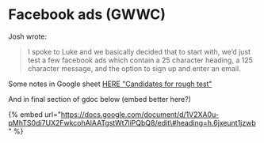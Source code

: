 # Facebook ads \(GWWC\)

Josh wrote:

> I spoke to Luke and we basically decided that to start with, we’d just test a few facebook ads which contain a 25 character heading, a 125 character message, and the option to sign up and enter an email.

Some notes in Google sheet [HERE  "Candidates for rough test"](https://docs.google.com/spreadsheets/d/14NjGg1EWRt9CtnDfZREc8oU-Z03rMarojWGsUGctdK0/edit#gid=0)

  
And in  final section of gdoc below \(embed better here?\)

{% embed url="https://docs.google.com/document/d/1V2XA0u-pMhTS0di7UX2FwkcohAlAATgstWt7liPQbQ8/edit\#heading=h.6jxeunt1jzwb" %}



